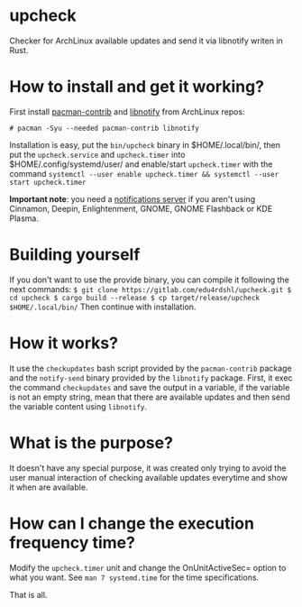 # upcheck

Checker for ArchLinux available updates and send it via libnotify writen in Rust.

# How to install and get it working?

First install [pacman-contrib](https://www.archlinux.org/packages/community/x86_64/pacman-contrib/) and [libnotify](https://www.archlinux.org/packages/extra/x86_64/libnotify/) from ArchLinux repos:

```
# pacman -Syu --needed pacman-contrib libnotify
```

Installation is easy, put the `bin/upcheck` binary in $HOME/.local/bin/, then put the `upcheck.service` and `upcheck.timer` into $HOME/.config/systemd/user/ and enable/start `upcheck.timer` with the command `systemctl --user enable upcheck.timer && systemctl --user start upcheck.timer`

**Important note**: you need a [notifications server](https://wiki.archlinux.org/index.php/Desktop_notifications#Notification_servers) if you aren't using Cinnamon, Deepin, Enlightenment, GNOME, GNOME Flashback or KDE Plasma.

# Building yourself

If you don't want to use the provide binary, you can compile it following the next commands:
``
$ git clone https://gitlab.com/edu4rdshl/upcheck.git
$ cd upcheck
$ cargo build --release
$ cp target/release/upcheck $HOME/.local/bin/
``
Then continue with installation.

# How it works?

It use the `checkupdates` bash script provided by the `pacman-contrib` package and the `notify-send` binary provided by the `libnotify` package. First, it exec the command `checkupdates` and save the output in a variable, if the variable is not an empty string, mean that there are available updates and then send the variable content using `libnotify`.

# What is the purpose?

It doesn't have any special purpose, it was created only trying to avoid the user manual interaction of checking available updates everytime and show it when are available.

# How can I change the execution frequency time?

Modify the `upcheck.timer` unit and change the OnUnitActiveSec= option to what you want. See `man 7 systemd.time` for the time specifications.

That is all.

